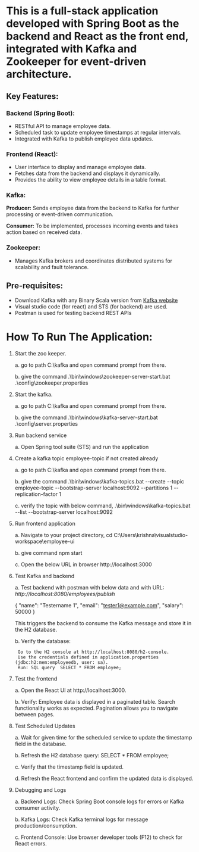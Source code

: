 # This is a full-stack application developed with Spring Boot as the backend and React as the front end, integrated with Kafka and Zookeeper for event-driven architecture.

## Key Features:

### Backend (Spring Boot):
 * RESTful API to manage employee data.
 * Scheduled task to update employee timestamps at regular intervals.
 * Integrated with Kafka to publish employee data updates.
   
### Frontend (React):
 * User interface to display and manage employee data.
 * Fetches data from the backend and displays it dynamically.
 * Provides the ability to view employee details in a table format.
   
### Kafka:
**Producer:** Sends employee data from the backend to Kafka for further processing or event-driven communication.

**Consumer:** To be implemented, processes incoming events and takes action based on received data.

### Zookeeper:
  * Manages Kafka brokers and coordinates distributed systems for scalability and fault tolerance.

## Pre-requisites:

* Download Kafka with any Binary Scala version from [Kafka website](https://kafka.apache.org/downloads)
* Visual studio code (for react) and STS (for backend) are used.
* Postman is used for testing backend REST APIs


# How To Run The Application:

1. Start the zoo keeper.
   
	a. go to path C:\kafka and open command prompt from there.

	b. give the command  .\bin\windows\zookeeper-server-start.bat .\config\zookeeper.properties
	
3. Start the kafka.
   
	a. go to path C:\kafka and open command prompt from there.

	b. give the command  .\bin\windows\kafka-server-start.bat .\config\server.properties

5. Run backend service
   
	a. Open Spring tool suite (STS) and run the application

6. Create a kafka topic employee-topic if not created already
   
	a. go to path C:\kafka and open command prompt from there.

	b. give the command  .\bin\windows\kafka-topics.bat --create --topic employee-topic --bootstrap-server localhost:9092 --partitions 1 --replication-factor 1

	c. verify the topic with below command,
		.\bin\windows\kafka-topics.bat --list --bootstrap-server localhost:9092

7. Run frontend application
   
	a. Navigate to your project directory,
		cd C:\Users\krishna\visualstudio-workspace\employee-ui

	b. give command 
		npm start

	c. Open the below URL in browser
		http://localhost:3000
		
8. Test Kafka and backend
   
	a. Test backend with postman with below data and with URL: _http://localhost:8080/employees/publish_

    {
			"name": "Testername 1",
			"email": "tester1@example.com",
			"salary": 50000
		}

	This triggers the backend to consume the Kafka message and store it in the H2 database.
	
	b. Verify the database:
	
		Go to the H2 console at http://localhost:8080/h2-console.
		Use the credentials defined in application.properties (jdbc:h2:mem:employeedb, user: sa).
		Run: SQL query  SELECT * FROM employee;
		
9. Test the frontend
   
	a. Open the React UI at http://localhost:3000.

	b. Verify:
		Employee data is displayed in a paginated table.
		Search functionality works as expected.
		Pagination allows you to navigate between pages.
		
10. Test Scheduled Updates

	a. Wait for given time for the scheduled service to update the timestamp field in the database.
 
	b. Refresh the H2 database query: SELECT * FROM employee;
 
	c. Verify that the timestamp field is updated.
 
	d. Refresh the React frontend and confirm the updated data is displayed.

10. Debugging and Logs
    
	a. Backend Logs: Check Spring Boot console logs for errors or Kafka consumer activity.

	b. Kafka Logs: Check Kafka terminal logs for message production/consumption.

	c. Frontend Console: Use browser developer tools (F12) to check for React errors.
